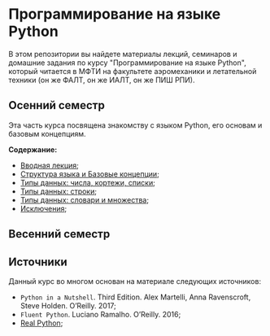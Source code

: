 # Программирование на языке Python

В этом репозитории вы найдете материалы лекций, семинаров и домашние задания по курсу "Программирование на языке Python", который читается в МФТИ на факультете аэромеханики и летательной техники (он же ФАЛТ, он же ИАЛТ, он же ПИШ РПИ).

## Осенний семестр

Эта часть курса посвящена знакомству с языком Python, его основам и базовым концепциям. 

**Содержание:**

- [Вводная лекция](./lessons/lesson1/);
- [Структура языка и Базовые концепции](./lessons/lesson2/);
- [Типы данных: числа, кортежи, списки](./lessons/lesson3/); 
- [Типы данных: строки](./lessons/lesson4/);  
- [Типы данных: словари и множества](./lessons/lesson5/);  
- [Исключения](./lessons/lesson6/);  

## Весенний семестр


## Источники

Данный курс во многом основан на материале следующих источников:

- `Python in a Nutshell`. Third Edition. Alex Martelli, Anna Ravenscroft, Steve Holden. O’Reilly. 2017;    
- `Fluent Python`. Luciano Ramalho. O’Reilly. 2016;    
- [Real Python](https://realpython.com/);
